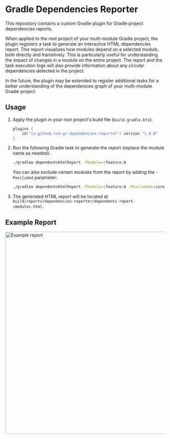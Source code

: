 # Gradle Dependencies Reporter

This repository contains a custom Gradle plugin for Gradle project dependencies reports.

When applied to the root project of your multi-module Gradle project, the plugin registers a task
to generate an interactive HTML dependencies report. This report visualizes how modules depend on
a selected module, both directly and transitively. This is particularly useful for understanding
the impact of changes in a module on the entire project. The report and the task execution logs
will also provide information about any circular dependencies detected in the project.

In the future, the plugin may be extended to register additional tasks for a better understanding of
the dependencies graph of your multi-module Gradle project.

## Usage

1. Apply the plugin in your root project's build file (`build.gradle.kts`):
   ```kotlin
   plugins {
       id("io.github.tim-gr.dependencies-reporter") version "1.0.0"
   }
   ```
   
2. Run the following Gradle task to generate the report (replace the module name as needed):
   ```bash
   ./gradlew dependentsHtmlReport -Pmodule=:feature:A
   ```
   You can also exclude certain modules from the report by adding the `-Pexcluded` parameter:
   ```bash
   ./gradlew dependentsHtmlReport -Pmodule=:feature:A -Pexcluded=:core:logging,:core:network
   ```
   
3. The generated HTML report will be located at `build/reports/dependencies-reporter/dependents-report-<module>.html`.

## Example Report
<img width="702" height="639" alt="Example report" src="https://github.com/user-attachments/assets/7c705cd7-6ed8-41f6-b42f-ba396f41538b" />

